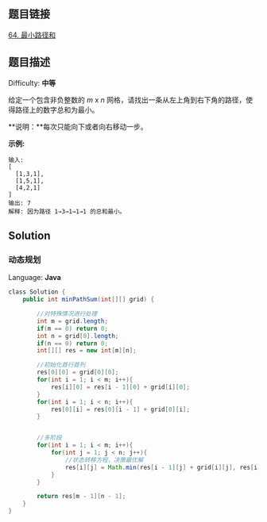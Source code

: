 ## 题目链接

[64\. 最小路径和](https://leetcode-cn.com/problems/minimum-path-sum/)

## 题目描述

Difficulty: **中等**

给定一个包含非负整数的 _m_ x _n_ 网格，请找出一条从左上角到右下角的路径，使得路径上的数字总和为最小。

**说明：**每次只能向下或者向右移动一步。

**示例:**

```
输入:
[
  [1,3,1],
  [1,5,1],
  [4,2,1]
]
输出: 7
解释: 因为路径 1→3→1→1→1 的总和最小。
```

## Solution

### 动态规划

Language: **Java**

```java
​class Solution {
    public int minPathSum(int[][] grid) {

        //对特殊情况进行处理
        int m = grid.length;
        if(m == 0) return 0;
        int n = grid[0].length;
        if(n == 0) return 0;
        int[][] res = new int[m][n];

        //初始化首行首列
        res[0][0] = grid[0][0];
        for(int i = 1; i < m; i++){
            res[i][0] = res[i - 1][0] + grid[i][0];
        }
        for(int i = 1; i < n; i++){
            res[0][i] = res[0][i - 1] + grid[0][i];
        }


        //多阶段
        for(int i = 1; i < m; i++){
            for(int j = 1; j < n; j++){
                //状态转移方程，决策最优解
                res[i][j] = Math.min(res[i - 1][j] + grid[i][j], res[i][j - 1] + grid[i][j]);
            }
        }

        return res[m - 1][n - 1];
    }
}
```